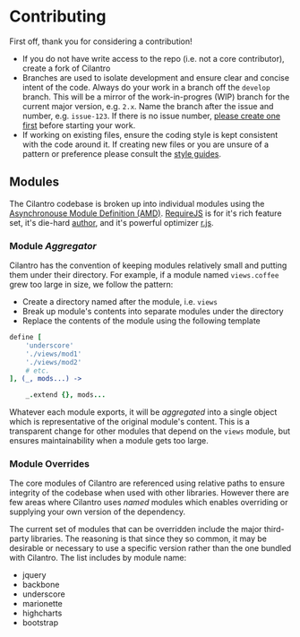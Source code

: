 # Contributing

First off, thank you for considering a contribution!

- If you do not have write access to the repo (i.e. not a core contributor), create a fork of Cilantro
- Branches are used to isolate development and ensure clear and concise intent of the code. Always do your work in a branch off the `develop` branch. This will be a mirror of the work-in-progres (WIP) branch for the current major version, e.g. `2.x`. Name the branch after the issue and number, e.g. `issue-123`. If there is no issue number, [please create one first](https://github.com/cbmi/cilantro/issues/) before starting your work.
- If working on existing files, ensure the coding style is kept consistent
with the code around it. If creating new files or you are unsure of a pattern
or preference please consult the [style
guides](https://github.com/cbmi/style-guides/).

## Modules

The Cilantro codebase is broken up into individual modules using the [Asynchronouse Module Definition (AMD)](https://github.com/amdjs/amdjs-api/wiki/AMD). [RequireJS](http://requirejs.org/) is for it's rich feature set, it's die-hard [author](http://jrburke.com/), and it's powerful optimizer [r.js](https://github.com/jrburke/r.js).

### Module _Aggregator_

Cilantro has the convention of keeping modules relatively small and putting them under their directory. For example, if a module named `views.coffee` grew too large in size, we follow the pattern:

- Create a directory named after the module, i.e. `views`
- Break up module's contents into separate modules under the directory
- Replace the contents of the module using the following template

```coffeescript
define [
    'underscore'
    './views/mod1'
    './views/mod2'
    # etc.
], (_, mods...) ->

    _.extend {}, mods...
```

Whatever each module exports, it will be _aggregated_ into a single object which is representative of the original module's content. This is a transparent change for other modules that depend on the `views` module, but ensures maintainability when a module gets too large.

### Module Overrides

The core modules of Cilantro are referenced using relative paths to ensure integrity of the codebase when used with other libraries. However there are few areas where Cilantro uses _named_ modules which enables overriding or supplying your own version of the dependency.

The current set of modules that can be overridden include the major third-party libraries. The reasoning is that since they so common, it may be desirable or necessary to use a specific version rather than the one bundled with Cilantro. The list includes by module name:

- jquery
- backbone
- underscore
- marionette
- highcharts
- bootstrap
